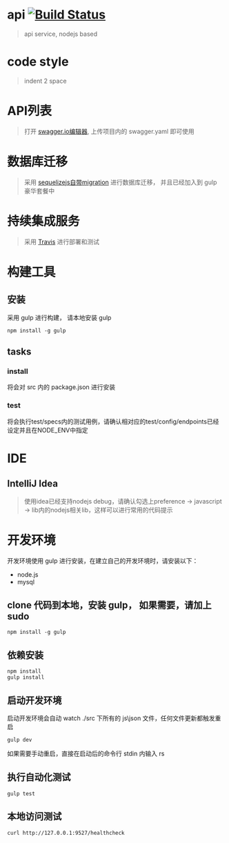 # api [![Build Status](https://travis-ci.org/yobook/api.svg?branch=master)](https://travis-ci.org/yobook/api)
> api service, nodejs based

# code style
> indent 2 space

# API列表
> 打开 [swagger.io编辑器](http://editor.swagger.io/#/edit), 上传项目内的 swagger.yaml 即可使用

# 数据库迁移
> 采用 [sequelizejs自带migration](http://docs.sequelizejs.com/en/latest/docs/migrations//) 进行数据库迁移， 并且已经加入到 gulp 豪华套餐中

# 持续集成服务
> 采用 [Travis](http://travis-ci.org) 进行部署和测试

# 构建工具
## 安装
采用 gulp 进行构建， 请本地安装 gulp
```
npm install -g gulp
```
## tasks
### install
将会对 src 内的 package.json 进行安装
### test
将会执行test/specs内的测试用例，请确认相对应的test/config/endpoints已经设定并且在NODE_ENV中指定
# IDE
## IntelliJ Idea
> 使用idea已经支持nodejs debug，请确认勾选上preference -> javascript -> lib内的nodejs相关lib，这样可以进行常用的代码提示

# 开发环境
开发环境使用 gulp 进行安装，在建立自己的开发环境时，请安装以下：
* node.js
* mysql

## clone 代码到本地，安装 gulp， 如果需要，请加上 sudo
```
npm install -g gulp
```
## 依赖安装
```
npm install
gulp install
```
## 启动开发环境
启动开发环境会自动 watch ./src 下所有的 js\json 文件，任何文件更新都触发重启
```
gulp dev
```
如果需要手动重启，直接在启动后的命令行 stdin 内输入 rs
## 执行自动化测试
```
gulp test
```
## 本地访问测试
```
curl http://127.0.0.1:9527/healthcheck
```
